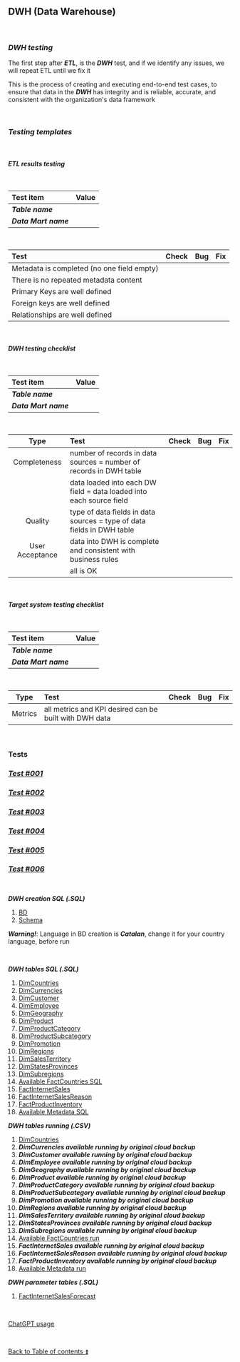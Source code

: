 ## DWH (Data Warehouse)  

<p><br></p>

### **_DWH testing_**  

The first step after **_ETL_**, is the **_DWH_** test, and if we identify any issues, we will repeat ETL until we fix it  

This is the process of creating and executing end-to-end test cases, to ensure that data in the **_DWH_** has integrity and is reliable, accurate, and consistent with the organization's data framework  

<p><br></p>

### **_Testing templates_**  

<p><br></p>

#### **_ETL results testing_**  

<p><br></p>

| Test item             | Value                          |
| :-------------------- | :----------------------------- |
| **_Table name_**      |                                |
| **_Data Mart name_**  |                                |

<p><br></p>

| Test                                                                                  | Check | Bug                               | Fix                               |
| :------------------------------------------------------------------------------------ | :---: | :-------------------------------- | :-------------------------------- |
| Metadata is completed (no one field empty)                                            |       |                                   |                                   |
| There is no repeated metadata content                                                 |       |                                   |                                   |
| Primary Keys are well defined                                                         |       |                                   |                                   |
| Foreign keys are well defined                                                         |       |                                   |                                   |
| Relationships are well defined                                                        |       |                                   |                                   |

<p><br></p>

#### **_DWH testing checklist_**  

<p><br></p>

| Test item             | Value                          |
| :-------------------- | :----------------------------- |
| **_Table name_**      |                                |
| **_Data Mart name_**  |                                | 

<p><br></p>

| Type            | Test                                                                | Check | Bug                               | Fix                               |
| :-------------: | :------------------------------------------------------------------ | :---: | :-------------------------------- | :-------------------------------- |
| Completeness    | number of records in data sources = number of records in DWH table  |       |                                   |                                   |
|                 | data loaded into each DW field = data loaded into each source field |       |                                   |                                   |
| Quality         | type of data fields in data sources = type of data fields in DWH table        |       |                                   |                                   |
| User Acceptance | data into DWH is complete and consistent with business rules        |       |                                   |                                   |
|                 | all is OK                                                           |       |                                   |                                   |

<p><br></p>

#### **_Target system testing checklist_**  

<p><br></p>

| Test item             | Value                          |
| :-------------------- | :----------------------------- |
| **_Table name_**      |                                |
| **_Data Mart name_**  |                                |

<p><br></p>

| Type            | Test                                                                | Check | Bug                               | Fix                               |
| :-------------: | :------------------------------------------------------------------ | :---: | :-------------------------------- | :-------------------------------- |
| Metrics         | all metrics and KPI desired can be built with DWH data              |       |                                   |                                   |

<p><br></p>

### Tests

### [**_Test #001_**](tests/t001.md)
### [**_Test #002_**](tests/t002.md)
### [**_Test #003_**](tests/t003.md)
### [**_Test #004_**](tests/t004.md)
### [**_Test #005_**](tests/t005.md)
### [**_Test #006_**](tests/t006.md)

<p><br></p> 

**_DWH creation SQL (.SQL)_**

1. [BD]((../PROWPI002/dwh/BD_datawarehouse.sql))  
2. [Schema]((../PROWPI002/dwh/target_schema.sql))  

**_Warning!_**: Language in BD creation is **_Catalan_**, change it for your country language, before run  

<p><br></p> 

**_DWH tables SQL (.SQL)_**

1. [DimCountries](../PROWPI002/dwh/DimCountries.sql)  
2. [DimCurrencies](../PROWPI002/dwh/DimCurrencies.sql)  
3. [DimCustomer](../PROWPI002/dwh/DimCustomer.sql)  
4. [DimEmployee](../PROWPI002/dwh/DimEmployee.sql)  
5. [DimGeography](../PROWPI002/dwh/DimGeography.sql)  
6. [DimProduct](../PROWPI002/dwh/DimProduct.sql)  
7. [DimProductCategory](../PROWPI002/dwh/DimProductCategory.sql)  
8. [DimProductSubcategory](../PROWPI002/dwh/DimProductSubcategory.sql)  
9. [DimPromotion](../PROWPI002/dwh/DimPromotion.sql)  
10. [DimRegions](../PROWPI002/dwh/DimRegions.sql)  
11. [DimSalesTerritory](../PROWPI002/dwh/DimSalesTerritory.sql)  
12. [DimStatesProvinces](../PROWPI002/dwh/DimStatesProvinces.sql)  
13. [DimSubregions](../PROWPI002/dwh/DimSubregions.sql)  
14. [Available FactCountries SQL](../PROWPI002/dwh/FactCountries.sql)  
15. [FactInternetSales](../PROWPI002/dwh/FactInternetSales.sql)  
16. [FactInternetSalesReason](../PROWPI002/dwh/FactInternetSalesReason.sql)  
17. [FactProductInventory](../PROWPI002/dwh/FactProductInventory.sql)  
18. [Available Metadata SQL](../PROWPI002/dwh/Metadata.sql)  

**_DWH tables running (.CSV)_**

1. [DimCountries](../PROWPI002/dwh/DimCountries.csv)  
2. **_DimCurrencies available running by original cloud backup_**  
3. **_DimCustomer available running by original cloud backup_**  
4. **_DimEmployee available running by original cloud backup_**  
5. **_DimGeography available running by original cloud backup_**  
6. **_DimProduct available running by original cloud backup_**  
7. **_DimProductCategory available running by original cloud backup_**  
8. **_DimProductSubcategory available running by original cloud backup_**  
9. **_DimPromotion available running by original cloud backup_**  
10. **_DimRegions available running by original cloud backup_**  
11. **_DimSalesTerritory available running by original cloud backup_**  
12. **_DimStatesProvinces available running by original cloud backup_**  
13. **_DimSubregions available running by original cloud backup_**  
14. [Available FactCountries run](../PROWPI002/dwh/DFactCountriesWH.csv)  
15. **_FactInternetSales available running by original cloud backup_**  
16. **_FactInternetSalesReason available running by original cloud backup_**  
17. **_FactProductInventory available running by original cloud backup_**  
18. [Available Metadata run](../PROWPI002/dwh/Metadata.csv)  

**_DWH parameter tables (.SQL)_**

1. [FactInternetSalesForecast](../PROWPI002/dwh/FactInternetSalesForecast.sql)  

<p><br></p> 

[ChatGPT usage](../CHATGPT_USAGE.md)  

<p><br></p>

[Back to Table of contents :arrow_double_up:](../README.md)